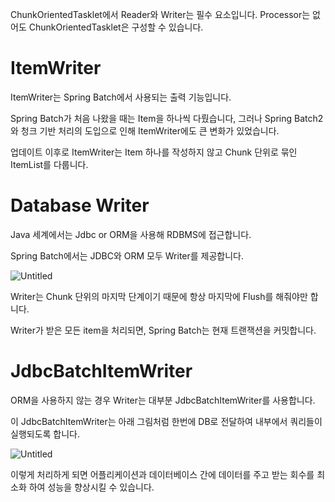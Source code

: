 ChunkOrientedTasklet에서 Reader와 Writer는 필수 요소입니다. Processor는 없어도 ChunkOrientedTasklet은 구성할 수 있습니다.

# ItemWriter

ItemWriter는 Spring Batch에서 사용되는 출력 기능입니다.

Spring Batch가 처음 나왔을 때는 Item을 하나씩 다뤘습니다, 그러나 Spring Batch2와 청크 기반 처리의 도입으로 인해 ItemWriter에도 큰 변화가 있었습니다.

업데이트 이후로 ItemWriter는 Item 하나를 작성하지 않고 Chunk 단위로 묶인 ItemList를 다룹니다.

# Database Writer

Java 세계에서는 Jdbc or ORM을 사용해 RDBMS에 접근합니다.

Spring Batch에서는 JDBC와 ORM 모두 Writer를 제공합니다.

![Untitled](https://s3-us-west-2.amazonaws.com/secure.notion-static.com/4b30c04b-36c2-477e-ad78-1d19ddd472f2/Untitled.png)

Writer는 Chunk 단위의 마지막 단계이기 때문에 항상 마지막에 Flush를 해줘야만 합니다.

Writer가 받은 모든 item을 처리되면, Spring Batch는 현재 트랜잭션을 커밋합니다.

# JdbcBatchItemWriter

ORM을 사용하지 않는 경우 Writer는 대부분 JdbcBatchItemWriter를 사용합니다.

이 JdbcBatchItemWriter는 아래 그림처럼 한번에 DB로 전달하여 내부에서 쿼리들이 실행되도록 합니다.

![Untitled](https://s3-us-west-2.amazonaws.com/secure.notion-static.com/1f9f111b-e0c8-43da-b243-4d56f6d6c41d/Untitled.png)

이렇게 처리하게 되면 어플리케이션과 데이터베이스 간에 데이터를 주고 받는 회수를 최소화 하여 성능을 향상시킬 수 있습니다.